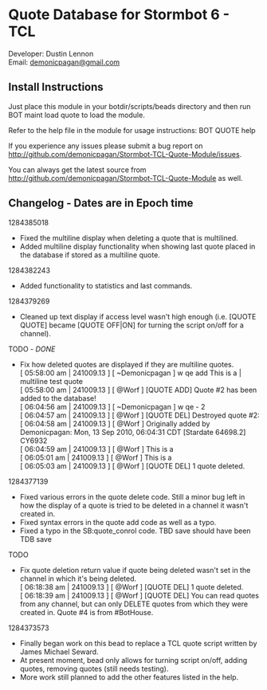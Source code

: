 Quote Database for Stormbot 6 - TCL
===================================
Developer: Dustin Lennon<br />
Email: <demonicpagan@gmail.com>

Install Instructions
--------------------
Just place this module in your botdir/scripts/beads directory and then run BOT maint load quote to load the module.

Refer to the help file in the module for usage instructions: BOT QUOTE help

If you experience any issues please submit a bug report on
<http://github.com/demonicpagan/Stormbot-TCL-Quote-Module/issues>.

You can always get the latest source from <http://github.com/demonicpagan/Stormbot-TCL-Quote-Module> as well.

Changelog - Dates are in Epoch time
-----------------------------------
1284385018

*	Fixed the multiline display when deleting a quote that is multilined.
*	Added multiline display functionality when showing last quote placed in the database if stored as a multiline quote.

1284382243

*	Added functionality to statistics and last commands.

1284379269

*	Cleaned up text display if access level wasn't high enough (i.e. [QUOTE QUOTE] became [QUOTE OFF|ON] for turning the script on/off for a channel).

TODO - *DONE*

*	Fix how deleted quotes are displayed if they are multiline quotes.<br />
[ 05:58:00 am | 241009.13 ]   [ ~Demonicpagan ] w qe add This is a | multiline test quote<br />
[ 05:58:00 am | 241009.13 ]   [ @Worf ] [QUOTE ADD] Quote #2 has been added to the database!<br />
[ 06:04:56 am | 241009.13 ]   [ ~Demonicpagan ] w qe - 2<br />
[ 06:04:57 am | 241009.13 ]   [ @Worf ] [QUOTE DEL] Destroyed quote #2:<br />
[ 06:04:58 am | 241009.13 ]   [ @Worf ] Originally added by Demonicpagan: Mon, 13 Sep 2010, 06:04:31 CDT [Stardate 64698.2] CY6932<br />
[ 06:04:59 am | 241009.13 ]   [ @Worf ]  This is a<br />
[ 06:05:01 am | 241009.13 ]   [ @Worf ]  This is a<br />
[ 06:05:03 am | 241009.13 ]   [ @Worf ] [QUOTE DEL] 1 quote deleted.

1284377139

*	Fixed various errors in the quote delete code. Still a minor bug left in how the display of a quote is tried to be deleted in a channel it wasn't created
in.
*	Fixed syntax errors in the quote add code as well as a typo.
*	Fixed a typo in the SB:quote_conrol code. TBD save should have been TDB save

TODO

*	Fix quote deletion return value if quote being deleted wasn't set in the channel in which it's being deleted.<br />
[ 06:18:38 am | 241009.13 ]   [ @Worf ] [QUOTE DEL] 1 quote deleted.<br />
[ 06:18:39 am | 241009.13 ]   [ @Worf ] [QUOTE DEL] You can read quotes from any channel, but can only DELETE quotes from which they were created in. Quote #4 is from #BotHouse.

1284373573

*	Finally began work on this bead to replace a TCL quote script written by James Michael Seward.
*	At present moment, bead only allows for turning script on/off, adding quotes, removing quotes (still needs testing).
*	More work still planned to add the other features listed in the help.